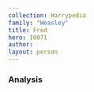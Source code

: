 ```yaml
---
collection: Harrypedia
family: "Weasley"
title: Fred
hero: I0071
author: 
layout: person
---
```



### Analysis

